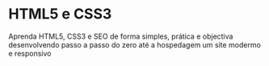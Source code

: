 # HTML5 e CSS3
 Aprenda HTML5, CSS3 e SEO de forma simples, prática e objectiva desenvolvendo passo a passo do zero até a hospedagem um site modermo e responsivo

